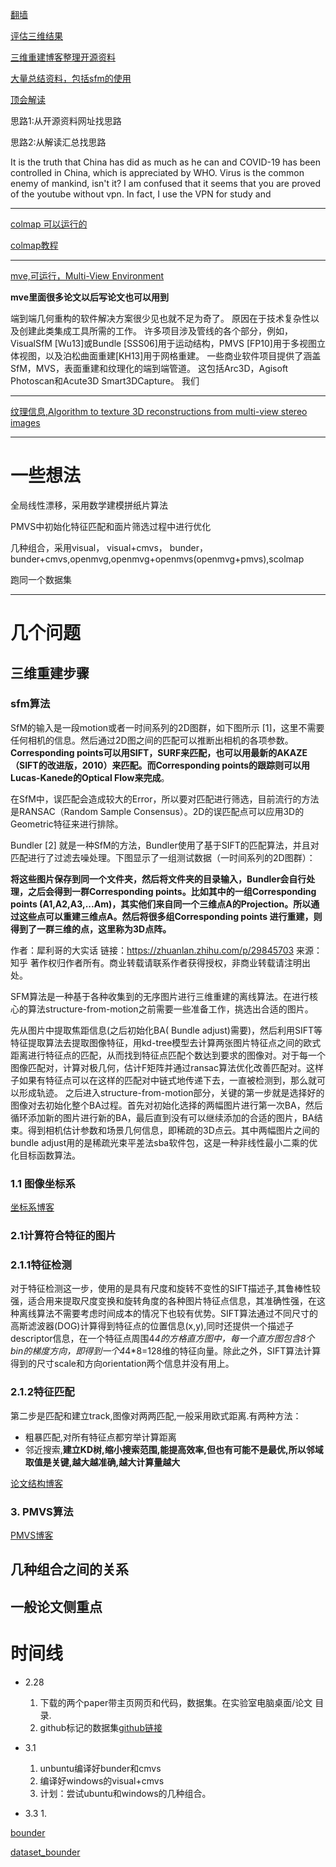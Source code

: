 [翻墙](https://portal.blinkload.zone/user)

[评估三维结果](https://vision.middlebury.edu/mview/)

[三维重建博客整理开源资料](https://www.cnblogs.com/YongQiVisionIMAX/p/13545977.html)

[大量总结资料，包括sfm的使用](https://www.geek-share.com/detail/2714834785.html)

[顶会解读](https://bbs.cvmart.net/topics/62/%E9%A1%B6%E4%BC%9A%E6%96%87%E7%AB%A0%E8%A7%A3%E8%AF%BB)



思路1:从开源资料网址找思路

思路2:从解读汇总找思路



It is the truth that China has did as much as he can and COVID-19 has been controlled in China, which is appreciated by WHO. Virus is the common enemy of mankind, isn't it? I am confused that it seems that you are proved of the youtube without vpn. In fact, I use the VPN for study and  



--------



[colmap 可以运行的](https://github.com/colmap/colmap)

[colmap教程](https://colmap.github.io/tutorial.html)

---------

[mve,可运行，Multi-View Environment](https://github.com/simonfuhrmann/mve)

**mve里面很多论文以后写论文也可以用到**

端到端几何重构的软件解决方案很少见也就不足为奇了。 原因在于技术复杂性以及创建此类集成工具所需的工作。 许多项目涉及管线的各个部分，例如，VisualSfM [Wu13]或Bundle [SSS06]用于运动结构，PMVS [FP10]用于多视图立体视图，以及泊松曲面重建[KH13]用于网格重建。 一些商业软件项目提供了涵盖SfM，MVS，表面重建和纹理化的端到端管道。 这包括Arc3D，Agisoft Photoscan和Acute3D Smart3DCapture。 我们 

----

[纹理信息,Algorithm to texture 3D reconstructions from multi-view stereo images](https://www.gcc.tu-darmstadt.de/home/proj/texrecon/)

------

# 一些想法

全局线性漂移，采用数学建模拼纸片算法



PMVS中初始化特征匹配和面片筛选过程中进行优化

几种组合，采用visual， visual+cmvs， bunder， bunder+cmvs,openmvg,openmvg+openmvs(openmvg+pmvs),scolmap

跑同一个数据集



-----

# 几个问题

## 三维重建步骤

###  sfm算法



SfM的输入是一段motion或者一时间系列的2D图群，如下图所示 [1]，这里不需要任何相机的信息。然后通过2D图之间的匹配可以推断出相机的各项参数。**Corresponding points可以用SIFT，SURF来匹配，也可以用最新的AKAZE（SIFT的改进版，2010）来匹配。而Corresponding points的跟踪则可以用Lucas-Kanede的Optical Flow来完成**。

在SfM中，误匹配会造成较大的Error，所以要对匹配进行筛选，目前流行的方法是RANSAC（Random Sample Consensus）。2D的误匹配点可以应用3D的Geometric特征来进行排除。

Bundler [2] 就是一种SfM的方法，Bundler使用了基于SIFT的匹配算法，并且对匹配进行了过滤去噪处理。下图显示了一组测试数据（一时间系列的2D图群）：



**将这些图片保存到同一个文件夹，然后将文件夹的目录输入，Bundler会自行处理，之后会得到一群Corresponding points。比如其中的一组Corresponding points (A1,A2,A3,...Am)，其实他们来自同一个三维点A的Projection。所以通过这些点可以重建三维点A。然后将很多组Corresponding points 进行重建，则得到了一群三维的点，这里称为3D点阵。**



作者：犀利哥的大实话
链接：https://zhuanlan.zhihu.com/p/29845703
来源：知乎
著作权归作者所有。商业转载请联系作者获得授权，非商业转载请注明出处。





SFM算法是一种基于各种收集到的无序图片进行三维重建的离线算法。在进行核心的算法structure-from-motion之前需要一些准备工作，挑选出合适的图片。

   先从图片中提取焦距信息(之后初始化BA( Bundle adjust)需要)，然后利用SIFT等特征提取算法去提取图像特征，用kd-tree模型去计算两张图片特征点之间的欧式距离进行特征点的匹配，从而找到特征点匹配个数达到要求的图像对。对于每一个图像匹配对，计算对极几何，估计F矩阵并通过ransac算法优化改善匹配对。这样子如果有特征点可以在这样的匹配对中链式地传递下去，一直被检测到，那么就可以形成轨迹。
   之后进入structure-from-motion部分，关键的第一步就是选择好的图像对去初始化整个BA过程。首先对初始化选择的两幅图片进行第一次BA，然后循环添加新的图片进行新的BA，最后直到没有可以继续添加的合适的图片，BA结束。得到相机估计参数和场景几何信息，即稀疏的3D点云。其中两幅图片之间的bundle adjust用的是稀疏光束平差法sba软件包，这是一种非线性最小二乘的优化目标函数算法。

### 1.1 图像坐标系

[坐标系博客](https://blog.csdn.net/lhanchao/article/details/51867327)





### 2.1计算符合特征的图片

### 2.1.1特征检测 

​    对于特征检测这一步，使用的是具有尺度和旋转不变性的SIFT描述子,其鲁棒性较强，适合用来提取尺度变换和旋转角度的各种图片特征点信息，其准确性强，在这种离线算法不需要考虑时间成本的情况下也较有优势。SIFT算法通过不同尺寸的高斯滤波器(DOG)计算得到特征点的位置信息(x,y),同时还提供一个描述子descriptor信息，在一个特征点周围4*4的方格直方图中，每一个直方图包含8个bin的梯度方向，即得到一个4*4*8=128维的特征向量。除此之外，SIFT算法计算得到的尺寸scale和方向orientation两个信息并没有用上。

### 2.1.2特征匹配



第二步是匹配和建立track,图像对两两匹配,一般采用欧式距离.有两种方法：



-  粗暴匹配,对所有特征点都穷举计算距离
- 邻近搜索,**建立KD树,缩小搜索范围,能提高效率,但也有可能不是最优,所以邻域取值是关键,越大越准确,越大计算量越大**



[论文结构博客](https://blog.csdn.net/qq_33826977/article/details/79834735)



### 3. PMVS算法

[PMVS博客](https://blog.csdn.net/lhanchao/article/details/51885998)

## 几种组合之间的关系

## 一般论文侧重点



# 时间线

- 2.28
  1. 下载的两个paper带主页网页和代码，数据集。在实验室电脑桌面/论文 目录.  
  2.  github标记的数据集[github链接](https://github.com/AIBluefisher/ComputerVisionDatasets/tree/master/3d_reconstruction)

- 3.1 
  1. unbuntu编译好bunder和cmvs
  2. 编译好windows的visual+cmvs
  3. 计划：尝试ubuntu和windows的几种组合。 
- 3.3
  1. 

[bounder](http://www.cs.cornell.edu/~snavely/bundler/bundler-v0.3-manual.html#S6)

[dataset_bounder](http://phototour.cs.washington.edu/datasets/)


